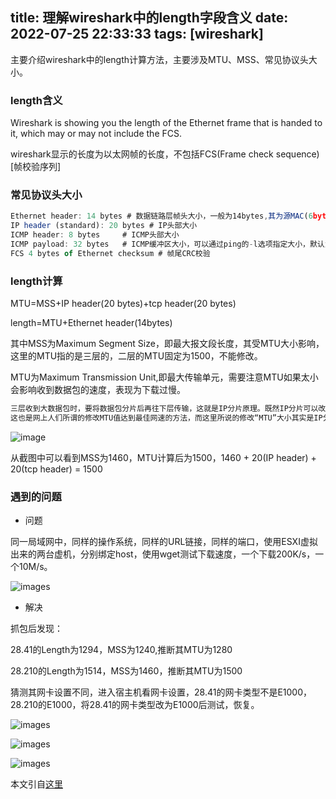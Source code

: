 title: 理解wireshark中的length字段含义
date: 2022-07-25 22:33:33
tags: [wireshark]
---

主要介绍wireshark中的length计算方法，主要涉及MTU、MSS、常见协议头大小。

### length含义

Wireshark is showing you the length of the Ethernet frame that is handed to it, which may or may not include the FCS.

wireshark显示的长度为以太网帧的长度，不包括FCS(Frame check sequence)[帧校验序列]

<!-- more -->

### 常见协议头大小

```js
Ethernet header: 14 bytes # 数据链路层帧头大小，一般为14bytes,其为源MAC(6bytes/48bits)+目的MAC(6bytes/48bits)+类型/长度(2bytes)
IP header (standard): 20 bytes # IP头部大小
ICMP header: 8 bytes     # ICMP头部大小
ICMP payload: 32 bytes   # ICMP缓冲区大小，可以通过ping的-l选项指定大小，默认为32。
FCS 4 bytes of Ethernet checksum # 帧尾CRC校验
```

### length计算

MTU=MSS+IP header(20 bytes)+tcp header(20 bytes)

length=MTU+Ethernet header(14bytes)

其中MSS为Maximum Segment Size，即最大报文段长度，其受MTU大小影响，这里的MTU指的是三层的，二层的MTU固定为1500，不能修改。

MTU为Maximum Transmission Unit,即最大传输单元，需要注意MTU如果太小会影响收到数据包的速度，表现为下载过慢。

```js
三层收到大数据包时，要将数据包分片后再往下层传输，这就是IP分片原理。既然IP分片可以改变一个IP数据包的大小 ，那么IP分片怎么设置呢？
这也是网上人们所谓的修改MTU值达到最佳网速的方法，而这里所说的修改“MTU”大小其实是IP分片的大小。
```

![image](/images/wireshark1.png)

从截图中可以看到MSS为1460，MTU计算后为1500，1460 + 20(IP header) + 20(tcp header) = 1500

### 遇到的问题

- 问题

同一局域网中，同样的操作系统，同样的URL链接，同样的端口，使用ESXI虚拟出来的两台虚机，分别绑定host，使用wget测试下载速度，一个下载200K/s，一个10M/s。

![images](/images/wireshark2.png)

- 解决

抓包后发现：

28.41的Length为1294，MSS为1240,推断其MTU为1280

28.210的Length为1514，MSS为1460，推断其MTU为1500

猜测其网卡设置不同，进入宿主机看网卡设置，28.41的网卡类型不是E1000，28.210的E1000，将28.41的网卡类型改为E1000后测试，恢复。

![images](/images/wireshark3.png)

![images](/images/wireshark4.png)

![images](/images/wireshark5.png)

本文引自[这里](https://www.louxiaohui.com/2018/06/29/understanding-the-length-field-in-wireshark/)